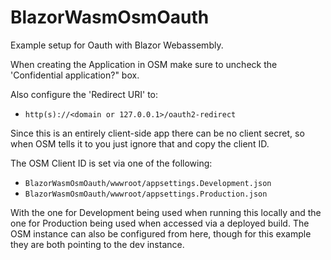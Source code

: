 # BlazorWasmOsmOauth

Example setup for Oauth with Blazor Webassembly.

When creating the Application in OSM make sure to uncheck the 'Confidential application?" box.

Also configure the 'Redirect URI' to:
- `http(s)://<domain or 127.0.0.1>/oauth2-redirect`

Since this is an entirely client-side app there can be no client secret, so when OSM tells it to you just ignore that and copy the client ID.

The OSM Client ID is set via one of the following: 
- `BlazorWasmOsmOauth/wwwroot/appsettings.Development.json`
- `BlazorWasmOsmOauth/wwwroot/appsettings.Production.json`

With the one for Development being used when running this locally and the one for Production being used when accessed via a deployed build. The OSM instance can also be configured from here, though for this example they are both pointing to the dev instance.
